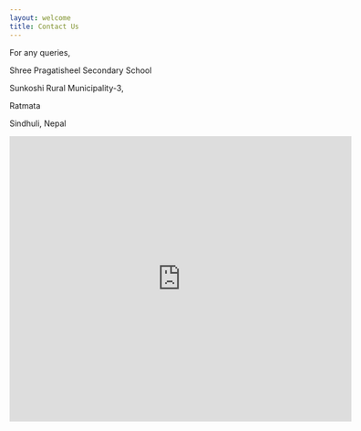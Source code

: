 ```yaml
---
layout: welcome
title: Contact Us
---
```

For any queries,

Shree Pragatisheel Secondary School

Sunkoshi Rural Municipality-3,

Ratmata

Sindhuli, Nepal

<div class="mapouter"><div class="gmap_canvas"><iframe width="600" height="500" id="gmap_canvas" src="https://maps.google.com/maps?q=Shree%20Pragatisheel%20Secondary%20School&t=k&z=13&ie=UTF8&iwloc=&output=embed" frameborder="0" scrolling="no" marginheight="0" marginwidth="0"></iframe></div><style>.mapouter{position:relative;text-align:right;height:500px;width:600px;}.gmap_canvas {overflow:hidden;background:none!important;height:500px;width:600px;}</style>
